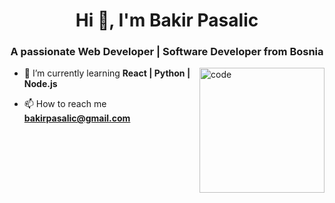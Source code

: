 <h1 align="center">Hi 👋, I'm Bakir Pasalic</h1>
<h3 align="center">A passionate Web Developer | Software Developer from Bosnia</h3>

<img align = "right" alt = "code" width="200" src="https://media0.giphy.com/media/GvaXyKoX2QkDgvRLLA/giphy.gif?cid=6c09b952wf5n619d5qbpsju3pg98l7nbljycrhq72rt2d98f&ep=v1_internal_gif_by_id&rid=giphy.gif&ct=s)"> 

- 🌱 I’m currently learning **React | Python | Node.js**

- 📫 How to reach me **bakirpasalic@gmail.com**



